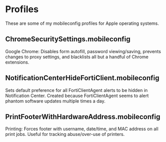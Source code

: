 # Profiles
These are some of my mobileconfig profiles for Apple operating systems. 

## ChromeSecuritySettings.mobileconfig ##
Google Chrome: Disables form autofill, password viewing/saving, prevents changes to proxy settings, and blacklists all but a handful of Chrome extensions.

## NotificationCenterHideFortiClient.mobileconfig ## 
Sets default preference for all FortiClientAgent alerts to be hidden in Notification Center. Created because FortiClientAgent seems to alert phantom software updates multiple times a day.

## PrintFooterWithHardwareAddress.mobileconfig ##
Printing: Forces footer with username, date/time, and MAC address on all print jobs. Useful for tracking abuse/over-use of printers.
